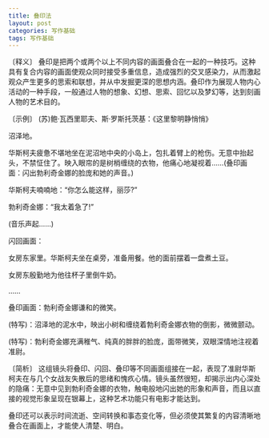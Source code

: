 ```yaml
---
title: 叠印法
layout: post
categories: 写作基础
tags: 写作基础
---
```


〔释义〕 叠印是把两个或两个以上不同内容的画面叠合在一起的一种技巧。这种具有复合内容的画面使观众同时接受多重信息，造成强烈的交叉感染力，从而激起观众产生更多的思索和联想，并从中发掘更深的思想内涵。叠印作为展现人物内心活动的一种手段，一般通过人物的想象、幻想、思索、回忆以及梦幻等，达到刻画人物的艺术目的。

〔示例〕 (苏)鲍·瓦西里耶夫、斯·罗斯托茨基：《这里黎明静悄悄》

沼泽地。

华斯柯夫疲惫不堪地坐在泥沼地中央的小岛上，包扎着臂上的枪伤。无意中抬起头，不禁怔住了。映入眼帘的是树梢缠绕的衣物，他痛心地凝视着……(叠印画面：闪出勃利奇金娜的脸庞和她的声音。)

华斯柯夫喃喃地：“你怎么能这样，丽莎?”

勃利奇金娜：“我太着急了!”

(音乐声起……)

闪回画面：

女房东家里。华斯柯夫坐在桌旁，准备用餐。他的面前摆着一盘煮土豆。

女房东殷勤地为他往杯子里倒牛奶。

……

叠印画面：勃利奇金娜谦和的微笑。

(特写)：沼泽地的泥水中，映出小树和缠绕着勃利奇金娜衣物的倒影，微微颤动。

(特写)：勃利奇金娜充满稚气、纯真的胖胖的脸庞，面带微笑，双眼深情地注视着准尉。

〔简析〕 这组镜头将叠印、闪回、叠印等不同画面组接在一起，表现了准尉华斯柯夫在与几个女战友失散后的思绪和愧疚心情。镜头虽然很短，却揭示出内心深处的隐痛：无意中见到勃利奇金娜的衣物，触电般地闪出她的形象和声音，而且以直接的视觉形象呈现在银幕上，这种艺术功能只有电影才能达到。

叠印还可以表示时间流逝、空间转换和事态变化等，但必须使其繁复的内容清晰地叠合在画面上，才能使人清楚、明白。 